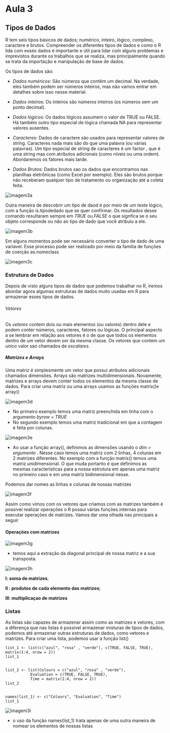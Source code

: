 # Aula 3
## Tipos de Dados
R tem seis tipos básicos de dados; numérico, inteiro, lógico, complexo, caractere e brutos. Compreender os diferentes tipos de dados e como o R lida com esses dados é importante e útil para lidar com alguns problemas e imprevistos durante os trabalhos que se realiza, mas principalmente quando se trata da importação e manipulação de base de dados. 


Os tipos de dados são: 

* *Dados numéricos:* 
São números que contêm um decimal. Na verdade, eles também podem ser números inteiros, mas não vamos entrar em detalhes sobre isso nesse material.

* *Dados inteiros:*
Os inteiros são números inteiros (os números sem um ponto decimal).

* *Dados lógicos:*
Os dados lógicos assumem o valor de TRUE ou FALSE. Há também outro tipo especial de lógica chamada NA para representar valores ausentes.

* *Caracteres:*
Dados de caractere são usados para representar valores de string. Caracteres nada mais são do que uma palavra (ou várias palavras). Um tipo especial de string de caracteres é um factor , que é uma string mas com atributos adicionais (como níveis ou uma ordem). Abordaremos os fatores mais tarde.

* *Dados Brutos:*
Dados brutos sao os dados que encontramos nas planilhas eletrônicas (como Excel por exemplo). Eles são brutos porque não receberam qualquer tipo de tratamento ou organização até a coleta feita. 


![imagem3a](https://user-images.githubusercontent.com/96084042/174133950-e01b134e-3d80-4ffe-b686-274a3ffd5bbd.png)

Outra maneira de descobrir um tipo de daod é por meio de um teste lógico, com a função is.tipodedado que se quer confirmar. Os resultados desse comando resultaram sempre em *TRUE* ou *FALSE* o que signfica se o seu objeto corresponde ou não ao tipo de dado que você atribuiu a ele. 

![imagem3b](https://user-images.githubusercontent.com/96084042/174135026-bf26ed6d-e051-4ec8-b936-d507c0d06373.png)


Em alguns momentos pode ser necessário converter o tipo de dado de uma variavel. Esse processo pode ser realizado por meio da familia de funções de coerção as.nomeclass

![imagem3c](https://user-images.githubusercontent.com/96084042/174137134-c952e053-6126-4ebc-b2fc-83c348bc5bd8.png)


### Estrutura de Dados

Depois de visto alguns tipos de dados que podemos trabalhar no R, iremos abordar agora algumas estruturas de dados muito usadas em R para armazenar esses tipos de dados. 

###### Vetores
Os *vetores* contem dois ou mais elementos (ou valores) dentro dele e podem conter números, caracteres, fatores ou lógicas. O principal aspecto a se lembrar em relação aos vetores é o de que que todos os elementos dentro de um vetor devem ser da mesma classe. Os vetores que contem um unico valor sao chamados de *escalares*. 

##### Matrizes e Arrays
Uma matriz é simplesmente um vetor que possui atributos adicionais chamados dimensões. Arrays são matrizes multidimensionais. Novamente, matrizes e arrays devem conter todos os elementos da mesma classe de dados.
Para criar uma matriz ou uma arrays usamos as funções matrix()e array()

![imagem3d](https://user-images.githubusercontent.com/96084042/174661496-81e6d900-d14b-4f0a-ba8d-ed0abd3ec48a.png)

* No primeiro exemplo temos uma matriz preenchida em linha com o argumento *byrow = TRUE*
* No segundo exemplo temos uma matriz tradicional em que a contagem é feita por colunas. 

![imagem3e](https://user-images.githubusercontent.com/96084042/174662582-ae79b374-5527-4252-9105-161731b65363.png)


* Ao usar a função array(), definimos as dimensões usando o *dim = argumento* . Nesse caso temos uma matriz com 2 linhas, 4 colunas em 2 matrizes diferentes. No exemplo com a função matrix() temos uma matriz unidimensional. O que muda portanto é que definimos as mesmas características para a nossa estrutura em apenas uma matriz no primeiro caso e em uma matriz bidimensional nesse. 

Podemos dar nomes as linhas e colunas de nossas matrizes

![imagem3f](https://user-images.githubusercontent.com/96084042/174664610-c97df71e-8c6f-47cf-b800-8a72e6171fac.png)

Assim como vimos com os vetores que criamos com as matrizes também é possível realizar operações o R possui várias funções internas para executar operações de matrizes. Vamos dar uma olhada nas principais a seguir

#### Operações com matrizes

![imagem3g](https://user-images.githubusercontent.com/96084042/174665612-187bcc22-757b-40ed-adc5-3a366ab245af.png)

* temos aqui a extração da diagonal principal de nossa matriz e a sua transposta.

![imagem3h](https://user-images.githubusercontent.com/96084042/174666211-7b7b1c78-ff2d-4356-9ae9-23eb3599e059.png)

**I: soma de matrizes**;

**II : produtos de cada elemento das matrizes**; 

**III: multiplicaçao de matrizes**


### Listas 

As listas são capazes de armazenar assim como as matrizes e vetores,  com a diferença que nas listas é possível armazenar misturas de tipos de dados, podemos até armazenar outras estruturas de dados, como vetores e matrizes. Para criar uma lista, podemos usar a função list() 

    list_1 <- list(c("azul", "rosa" , "verde"), c(TRUE, FALSE, TRUE), matrix(1:4, nrow = 2))
    list_1


    list_2 <- list(Colours = c("azul", "rosa" , "verde"), 
               Evaluation = c(TRUE, FALSE, TRUE),
               Time = matrix(1:4, nrow = 2))  
    list_2


    names(list_1) <- c("Colours", "Evaluation", "Time") 
    list_1


![imagem3i](https://user-images.githubusercontent.com/96084042/176233359-2b0b3db6-2de6-446a-b2f2-769f42ab14e7.png)

* o uso da função names(list_1) trata apenas de uma outra maneira de nomear os elementos de nossas listas






























